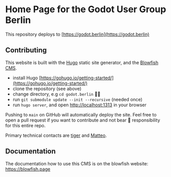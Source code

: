 # Home Page for the Godot User Group Berlin

This repository deploys to [https://godot.berlin](https://godot.berlin)

## Contributing
This website is built with the [Hugo](https:/gohugo.io) static site generator, and the [Blowfish CMS](https://blowfish.page).
- install Hugo [https://gohugo.io/getting-started/](https://gohugo.io/getting-started/)
- clone the repository (see above)
- change directory, e.g `cd godot.berlin` 😵‍💫
- run `git submodule update --init --recursive` (needed once)
- run `hugo server`, and open [http://localhost:1313](http://localhost:1313) in your browser

Pushing to `main` on GitHub will automatically deploy the site. Feel free to open a pull request if you want to contribute and not bear 🐻 responsibility for this entire repo. 

Primary technical contacts are [tiger](https://github/thygrrr) and [Matteo](https://github.com/mtttz).

## Documentation
The documentation how to use this CMS is on the blowfish website: https://blowfish.page